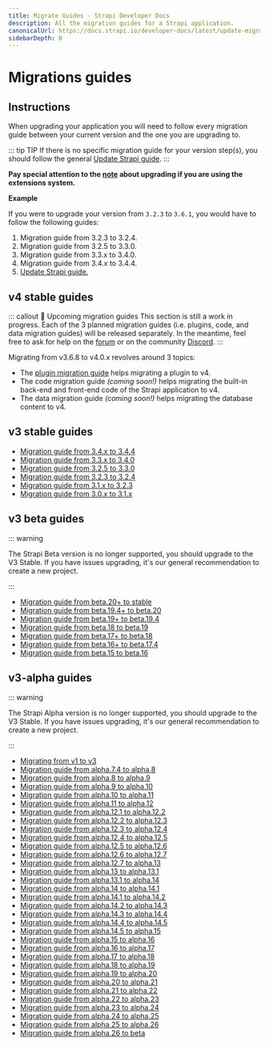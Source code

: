 ```yaml
---
title: Migrate Guides - Strapi Developer Docs
description: All the migration guides for a Strapi application.
canonicalUrl: https://docs.strapi.io/developer-docs/latest/update-migration-guides/migration-guides.html
sidebarDepth: 0
---
```


# Migrations guides

## Instructions

When upgrading your application you will need to follow every migration guide between your current version and the one you are upgrading to.

::: tip TIP
If there is no specific migration guide for your version step(s), you should follow the general [Update Strapi guide](update-version.md).
:::

**Pay special attention to the [note](update-version.md#extensions) about upgrading if you are using the extensions system.**

**Example**

If you were to upgrade your version from `3.2.3` to `3.6.1`, you would have to follow the following guides:

1. Migration guide from 3.2.3 to 3.2.4.
2. Migration guide from 3.2.5 to 3.3.0.
3. Migration guide from 3.3.x to 3.4.0.
4. Migration guide from 3.4.x to 3.4.4.
5. [Update Strapi guide.](update-version.md)

## v4 stable guides

::: callout 🚧 Upcoming migration guides
This section is still a work in progress. Each of the 3 planned migration guides (i.e. plugins, code, and data migration guides) will be released separately. In the meantime, feel free to ask for help on the [forum](https://forum.strapi.io/) or on the community [Discord](https://discord.strapi.io).
:::

Migrating from v3.6.8 to v4.0.x revolves around 3 topics:
- The [plugin migration guide](/developer-docs/latest/update-migration-guides/migration-guides/v4/plugin-migration.md) helps migrating a plugin to v4.
- The code migration guide _(coming soon!)_ helps migrating the built-in back-end and front-end code of the Strapi application to v4.
- The data migration guide _(coming soon!)_ helps migrating the database content to v4.


## v3 stable guides

- [Migration guide from 3.4.x to 3.4.4](migration-guides/migration-guide-3.4.x-to-3.4.4.md)
- [Migration guide from 3.3.x to 3.4.0](migration-guides/migration-guide-3.3.x-to-3.4.0.md)
- [Migration guide from 3.2.5 to 3.3.0](migration-guides/migration-guide-3.2.5-to-3.3.0.md)
- [Migration guide from 3.2.3 to 3.2.4](migration-guides/migration-guide-3.2.3-to-3.2.4.md)
- [Migration guide from 3.1.x to 3.2.3](migration-guides/migration-guide-3.1.x-to-3.2.x.md)
- [Migration guide from 3.0.x to 3.1.x](migration-guides/migration-guide-3.0.x-to-3.1.x.md)

## v3 beta guides

::: warning

The Strapi Beta version is no longer supported, you should upgrade to the V3 Stable.
If you have issues upgrading, it's our general recommendation to create a new project.

:::

- [Migration guide from beta.20+ to stable](migration-guides/migration-guide-beta.20-to-3.0.0.md)
- [Migration guide from beta.19.4+ to beta.20](migration-guides/migration-guide-beta.19-to-beta.20.md)
- [Migration guide from beta.19+ to beta.19.4](migration-guides/migration-guide-beta.19-to-beta.19.4.md)
- [Migration guide from beta.18 to beta.19](migration-guides/migration-guide-beta.18-to-beta.19.md)
- [Migration guide from beta.17+ to beta.18](migration-guides/migration-guide-beta.17-to-beta.18.md)
- [Migration guide from beta.16+ to beta.17.4](migration-guides/migration-guide-beta.16-to-beta.17.4.md)
- [Migration guide from beta.15 to beta.16](migration-guides/migration-guide-beta.15-to-beta.16.md)

## v3-alpha guides

::: warning

The Strapi Alpha version is no longer supported, you should upgrade to the V3 Stable.
If you have issues upgrading, it's our general recommendation to create a new project.

:::

- [Migrating from v1 to v3](migration-guides/migration-guide-1-to-3.md)
- [Migration guide from alpha.7.4 to alpha.8](migration-guides/migration-guide-alpha.7.4-to-alpha.8.md)
- [Migration guide from alpha.8 to alpha.9](migration-guides/migration-guide-alpha.8-to-alpha.9.md)
- [Migration guide from alpha.9 to alpha.10](migration-guides/migration-guide-alpha.9-to-alpha.10.md)
- [Migration guide from alpha.10 to alpha.11](migration-guides/migration-guide-alpha.10-to-alpha.11.md)
- [Migration guide from alpha.11 to alpha.12](migration-guides/migration-guide-alpha.11-to-alpha.12.md)
- [Migration guide from alpha.12.1 to alpha.12.2](migration-guides/migration-guide-alpha.12.1-to-alpha.12.2.md)
- [Migration guide from alpha.12.2 to alpha.12.3](migration-guides/migration-guide-alpha.12.2-to-alpha.12.3.md)
- [Migration guide from alpha.12.3 to alpha.12.4](migration-guides/migration-guide-alpha.12.3-to-alpha.12.4.md)
- [Migration guide from alpha.12.4 to alpha.12.5](migration-guides/migration-guide-alpha.12.4-to-alpha.12.5.md)
- [Migration guide from alpha.12.5 to alpha.12.6](migration-guides/migration-guide-alpha.12.5-to-alpha.12.6.md)
- [Migration guide from alpha.12.6 to alpha.12.7](migration-guides/migration-guide-alpha.12.6-to-alpha.12.7.md)
- [Migration guide from alpha.12.7 to alpha.13](migration-guides/migration-guide-alpha.12.7-to-alpha.13.md)
- [Migration guide from alpha.13 to alpha.13.1](migration-guides/migration-guide-alpha.13-to-alpha.13.1.md)
- [Migration guide from alpha.13.1 to alpha.14](migration-guides/migration-guide-alpha.13.1-to-alpha.14.md)
- [Migration guide from alpha.14 to alpha.14.1](migration-guides/migration-guide-alpha.14-to-alpha.14.1.md)
- [Migration guide from alpha.14.1 to alpha.14.2](migration-guides/migration-guide-alpha.14.1-to-alpha.14.2.md)
- [Migration guide from alpha.14.2 to alpha.14.3](migration-guides/migration-guide-alpha.14.2-to-alpha.14.3.md)
- [Migration guide from alpha.14.3 to alpha.14.4](migration-guides/migration-guide-alpha.14.3-to-alpha.14.4.md)
- [Migration guide from alpha.14.4 to alpha.14.5](migration-guides/migration-guide-alpha.14.4-to-alpha.14.5.md)
- [Migration guide from alpha.14.5 to alpha.15](migration-guides/migration-guide-alpha.14.5-to-alpha.15.md)
- [Migration guide from alpha.15 to alpha.16](migration-guides/migration-guide-alpha.15-to-alpha.16.md)
- [Migration guide from alpha.16 to alpha.17](migration-guides/migration-guide-alpha.16-to-alpha.17.md)
- [Migration guide from alpha.17 to alpha.18](migration-guides/migration-guide-alpha.17-to-alpha.18.md)
- [Migration guide from alpha.18 to alpha.19](migration-guides/migration-guide-alpha.18-to-alpha.19.md)
- [Migration guide from alpha.19 to alpha.20](migration-guides/migration-guide-alpha.19-to-alpha.20.md)
- [Migration guide from alpha.20 to alpha.21](migration-guides/migration-guide-alpha.20-to-alpha.21.md)
- [Migration guide from alpha.21 to alpha.22](migration-guides/migration-guide-alpha.21-to-alpha.22.md)
- [Migration guide from alpha.22 to alpha.23](migration-guides/migration-guide-alpha.22-to-alpha.23.md)
- [Migration guide from alpha.23 to alpha.24](migration-guides/migration-guide-alpha.23-to-alpha.24.md)
- [Migration guide from alpha.24 to alpha.25](migration-guides/migration-guide-alpha.24-to-alpha.25.md)
- [Migration guide from alpha.25 to alpha.26](migration-guides/migration-guide-alpha.25-to-alpha.26.md)
- [Migration guide from alpha.26 to beta](migration-guides/migration-guide-alpha.26-to-beta.md)
